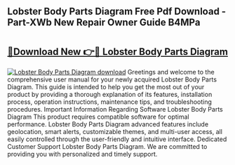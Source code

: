 ## Lobster Body Parts Diagram Free Pdf Download - Part-XWb New Repair Owner Guide B4MPa

# <h2><a href="http://dfk1zuj.blite.top/?on=Lobster+Body+Parts+Diagram">🔗Download New 👉🔴 Lobster Body Parts Diagram</a></h2>

[![Lobster Body Parts Diagram download](https://i.imgur.com/lujVjoI.png)](http://dfk1zuj.blite.top/?on=Lobster+Body+Parts+Diagram)
Greetings and welcome to the comprehensive user manual for your newly acquired Lobster Body Parts Diagram. This guide is intended to help you get the most out of your product by providing a thorough explanation of its features, installation process, operation instructions, maintenance tips, and troubleshooting procedures. Important Information Regarding Software Lobster Body Parts Diagram This product requires compatible software for optimal performance. Lobster Body Parts Diagram advanced features include geolocation, smart alerts, customizable themes, and multi-user access, all easily controlled through the user-friendly and intuitive interface. Dedicated Customer Support Lobster Body Parts Diagram. We are committed to providing you with personalized and timely support.
